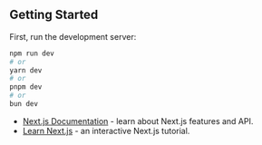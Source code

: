 ## Getting Started

First, run the development server:

```bash
npm run dev
# or
yarn dev
# or
pnpm dev
# or
bun dev
```


- [Next.js Documentation](https://nextjs.org/docs) - learn about Next.js features and API.
- [Learn Next.js](https://nextjs.org/learn) - an interactive Next.js tutorial.

